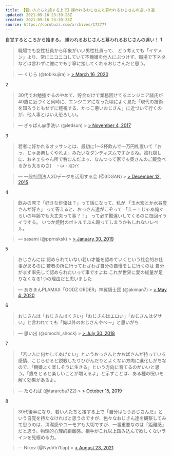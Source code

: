 ```yaml
---
title: 【若い人たちと接する上で】嫌われるおじさんと慕われるおじさんの違い８選
updated: 2021-09-16 23:39:28Z
created: 2021-09-16 23:39:28Z
source: https://corobuzz.com/archives/172777
---
```


自覚するところから始まる。
嫌われるおじさんと慕われるおじさんの違い！
1
> 職場でも女性社員から印象がいい男性社員って、
> どう考えても「イケメン」より、常にニコニコしていて不機嫌を他人にぶつけず、職場で下ネタなどは言わずに誰にでも丁寧に接してくれるおじさんだと思う。

> — くじら (@tobikujira) > [> March 16, 2020](https://twitter.com/tobikujira/status/1239479292863508480?ref_src=twsrc%5Etfw)

2

> 30代でお勉強するのやめて、貯金だけで業務回せてるエンジニア諸氏が40歳に近づくと同時に、エンジニアになった頃によく見た「現代の技術を知ろうともせずに軽視する、かっこ悪いおじさん」に近づいて行くのが、他人事とはいえ恐ろしい。

> — ぎゃばん@手洗い (@ledsun) > [> November 4, 2017](https://twitter.com/ledsun/status/926727995787689985?ref_src=twsrc%5Etfw)

3

> 若者に好かれるオッサンとは、最初に1～2杯飲んで一万円札置いて「おっ、じゃあ楽しくやれよ」みたいなダンディズムですからね。照れ隠しに、おネェちゃん所で呑むんだよぅ、なんつって家でも奥さんのご飯食べるから太るのさ(　・ω・)ｶｺｲｲ

> — 一般社団法人3Dデータを活用する会 (@3DGAN) > [> December 12, 2015](https://twitter.com/3DGAN/status/675518326437638148?ref_src=twsrc%5Etfw)

4
> 飲みの席で「好きな俳優は？」って話になって、私が
> 「玉木宏とか水谷豊さんが好き」
> って答えると、おっさん達がこぞって
> 「えー！じゃあ俺ぐらいの年齢でも大丈夫って事？！」
> って必ず勘違いしてくるのに毎回イライラする。
> いつか焼酎のボトルでぶん殴ってしまうかもしれないレベル。

> — sasami (@pprnsksk) > [> January 30, 2019](https://twitter.com/pprnsksk/status/1090646848262463488?ref_src=twsrc%5Etfw)

5
> おじさんには
> 認められていない若い才能を認めていくという社会的お仕事があるのに
> 若者の所に行ってわざわざ自分の自慢をしに行くのは
> 自分がまず率先して認められたいって事ですよね
> これが世界に愛の総量が足りなくなる1つの理由だと思いました

> — あきまんPLAMAX「GODZ ORDER」神翼騎士団 (@akiman7) > [> May 4, 2020](https://twitter.com/akiman7/status/1257459222473773058?ref_src=twsrc%5Etfw)

6
> おじさんは「おじさんはくさい」「おじさんはエロい」「おじさんはダサい」と言われてても「俺以外のおじさんやべ〜」と思いがち

> — 思い出 (@omochi_shock) > [> July 30, 2018](https://twitter.com/omochi_shock/status/1023775572214726656?ref_src=twsrc%5Etfw)

7

> 「若い人に何かしてあげたい」というおっさんとかおばさんが持っている感情、こじらせると説教したりひがんだりとよくない方向に進化しがちなので、「機嫌よく楽しそうに生きる」という方向に育てるのがいいと思う。「歳をとると楽しいことが増えるよ」と示すことは、ある種の呪いを解く効果があるよ。

> — たられば (@tarareba722) > [> October 15, 2019](https://twitter.com/tarareba722/status/1184098539611144192?ref_src=twsrc%5Etfw)

8

> 30代後半になり、若い人たちと接する上で「自分はもうおじさんだ」という自覚を持たなければと思うのですが、色々なおじさん達を観察してみて思うのは、清潔感やユーモアも大切ですが、一番重要なのは「距離感」だと思う。物理的心理的距離感。相手がこれ以上踏み込んで欲しくないラインを見極める力。

> — Nikov (@NyoVh7fiap) > [> August 23, 2021](https://twitter.com/NyoVh7fiap/status/1429741977159884801?ref_src=twsrc%5Etfw)